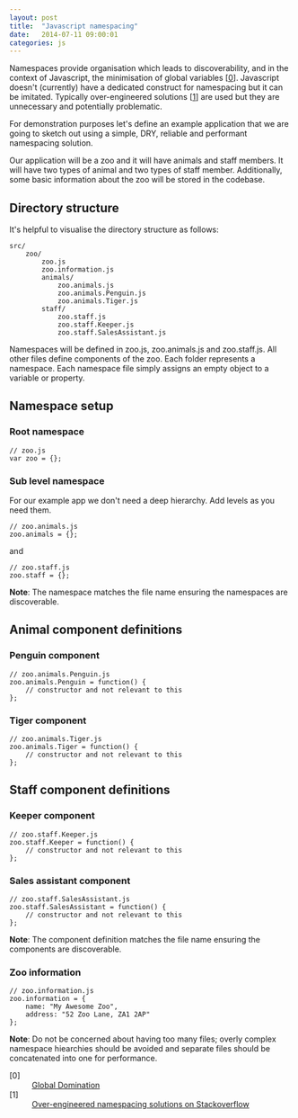 ```yaml
---
layout: post
title:  "Javascript namespacing"
date:   2014-07-11 09:00:01
categories: js
---
```


Namespaces provide organisation which leads to discoverability, and in the context of Javascript, the minimisation of global variables [[0](#ref0)]. Javascript doesn't (currently) have a dedicated construct for namespacing but it can be imitated. Typically over-engineered solutions [[1](#ref1)] are used but they are unnecessary and potentially problematic.

For demonstration purposes let's define an example application that we are going to sketch out using a simple, DRY, reliable and performant namespacing solution.

Our application will be a zoo and it will have animals and staff members. It will have two types of animal and two types of staff member. Additionally, some basic information about the zoo will be stored in the codebase.

## Directory structure

It's helpful to visualise the directory structure as follows:

	src/
		zoo/
			zoo.js
			zoo.information.js
			animals/
				zoo.animals.js
				zoo.animals.Penguin.js
				zoo.animals.Tiger.js
			staff/
				zoo.staff.js
				zoo.staff.Keeper.js
				zoo.staff.SalesAssistant.js

Namespaces will be defined in zoo.js, zoo.animals.js and zoo.staff.js. All other files define components of the zoo. Each folder represents a namespace. Each namespace file simply assigns an empty object to a variable or property.

## Namespace setup

### Root namespace

	// zoo.js
	var zoo = {};

### Sub level namespace

For our example app we don't need a deep hierarchy. Add levels as you need them.

	// zoo.animals.js
	zoo.animals = {};

and

	// zoo.staff.js
	zoo.staff = {};

**Note**: The namespace matches the file name ensuring the namespaces are discoverable.

## Animal component definitions

### Penguin component

	// zoo.animals.Penguin.js
	zoo.animals.Penguin = function() {
		// constructor and not relevant to this
	};

### Tiger component

	// zoo.animals.Tiger.js
	zoo.animals.Tiger = function() {
		// constructor and not relevant to this
	};

## Staff component definitions

### Keeper component

	// zoo.staff.Keeper.js
	zoo.staff.Keeper = function() {
		// constructor and not relevant to this
	};

### Sales assistant component

	// zoo.staff.SalesAssistant.js
	zoo.staff.SalesAssistant = function() {
		// constructor and not relevant to this
	};

**Note**: The component definition matches the file name ensuring the components are discoverable.

### Zoo information

	// zoo.information.js
	zoo.information = {
		name: "My Awesome Zoo",
		address: "52 Zoo Lane, ZA1 2AP"
	};

**Note**: Do not be concerned about having too many files; overly complex namespace hiearchies should be avoided and separate files should be concatenated into one for performance.

<dl>
	<dt><a name="ref0"></a>[0]</dt>
	<dd><a href="http://www.yuiblog.com/blog/2006/06/01/global-domination/">Global Domination</a></dd>
	<dt><a name="ref1"></a>[1]</dt>
	<dd><a href="http://stackoverflow.com/questions/3410984/javascript-namespace">Over-engineered namespacing solutions on Stackoverflow</a></dd>
</dl>
